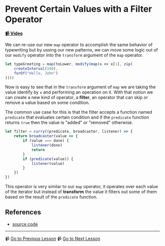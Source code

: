 # Prevent Certain Values with a Filter Operator

**[📹 Video](https://egghead.io/lessons/egghead-prevent-certain-values-with-a-filter-operator)**

We can re-use our new `map` operator to accomplish the same behavior of typewriting but by ussing our new patterns, we can move some logic out of our `modify` operator into the `transform` argument of the `map` operator.

```javascript
let typeGreeting = map(toLower, modify(map(x => x[1], zip(
    createInterval(100),
    forOf("Hello, John")
))))
```


Now is easy to see that in the `transform` argument of `map` we are taking the value identify by `x` and performing an operation on it. With that notion we can create a new kind of operator, a **filter**, an operator that can skip or remove a value based on some condition.

The common use case for this is that the filter accepts a function named `predicate` that evaluates certain condition and if the `predicate` function returns `true` then the value is "added" or "removed" otherwise.

```javascript
let filter = curry((predicate, broadcaster, listener) => {
    return broadcaster(value => {
        if (value === done) {
            listener(done)
            return
        }
        if (predicate(value)) {
            listener(value)
        }
    })
})
```



This operator is very similar to our `map` operator, it operates over each value of the iterator but instead of **transform** the value it filters out some of them based on the result of the `predicate` function.

## References

- [source code](https://github.com/johnlindquist/crafting-functions/blob/filter/src/index.js)

---

📹 [Go to Previous Lesson](https://egghead.io/lessons/egghead-transform-values-with-a-map-operator)
📹 [Go to Next Lesson](https://egghead.io/lessons/egghead-use-pipe-to-clean-up-functions-wrapping-functions)


